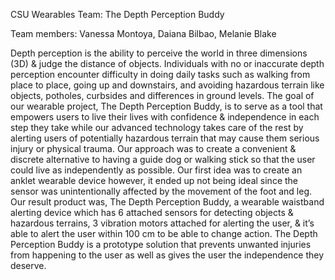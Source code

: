 CSU Wearables Team: The Depth Perception Buddy

Team members: Vanessa Montoya, Daiana Bilbao, Melanie Blake

Depth perception is the ability to perceive the world in three dimensions (3D) & judge the distance of objects. Individuals with no or inaccurate depth perception encounter difficulty in doing daily tasks such as walking from place to place, going up and downstairs, and avoiding hazardous terrain like objects, potholes, curbsides and differences in ground levels. The goal of our wearable project, The Depth Perception Buddy, is to serve as a tool that empowers users to live their lives with confidence & independence in each step they take while our advanced technology takes care of the rest by alerting users of potentially hazardous terrain that may cause them serious injury or physical trauma. Our approach was to create a convenient & discrete alternative to having a guide dog or walking stick so that the user could live as independently as possible. Our first idea was to create an anklet wearable device however, it ended up not being ideal since the sensor was unintentionally affected by the movement of the foot and leg. Our result product was, The Depth Perception Buddy, a wearable waistband alerting device which has 6 attached sensors for detecting objects & hazardous terrains, 3 vibration motors attached for alerting the user, & it’s able to alert the user within 100 cm to be able to change action. The Depth Perception Buddy is a prototype solution that prevents unwanted injuries from happening to the user as well as gives the user the independence they deserve. 
